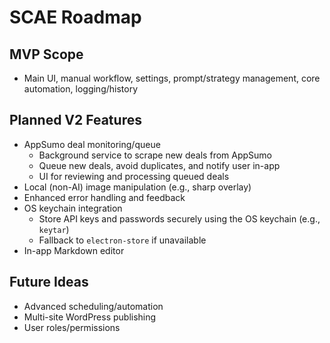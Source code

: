 # SCAE Roadmap

## MVP Scope
- Main UI, manual workflow, settings, prompt/strategy management, core automation, logging/history

## Planned V2 Features
- AppSumo deal monitoring/queue
  - Background service to scrape new deals from AppSumo
  - Queue new deals, avoid duplicates, and notify user in-app
  - UI for reviewing and processing queued deals
- Local (non-AI) image manipulation (e.g., sharp overlay)
- Enhanced error handling and feedback
- OS keychain integration
  - Store API keys and passwords securely using the OS keychain (e.g., `keytar`)
  - Fallback to `electron-store` if unavailable
- In-app Markdown editor

## Future Ideas
- Advanced scheduling/automation
- Multi-site WordPress publishing
- User roles/permissions

